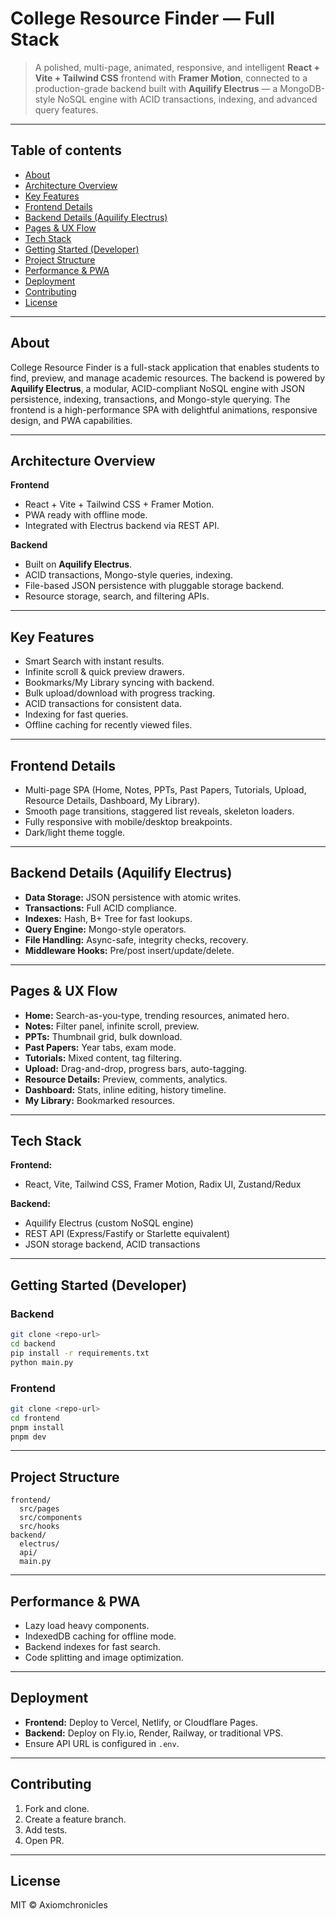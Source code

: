 # College Resource Finder — Full Stack

> A polished, multi-page, animated, responsive, and intelligent **React + Vite + Tailwind CSS** frontend with **Framer Motion**, connected to a production-grade backend built with **Aquilify Electrus** — a MongoDB-style NoSQL engine with ACID transactions, indexing, and advanced query features.

---

## Table of contents

* [About](#about)
* [Architecture Overview](#architecture-overview)
* [Key Features](#key-features)
* [Frontend Details](#frontend-details)
* [Backend Details (Aquilify Electrus)](#backend-details-aquilify-electrus)
* [Pages & UX Flow](#pages--ux-flow)
* [Tech Stack](#tech-stack)
* [Getting Started (Developer)](#getting-started-developer)
* [Project Structure](#project-structure)
* [Performance & PWA](#performance--pwa)
* [Deployment](#deployment)
* [Contributing](#contributing)
* [License](#license)

---

## About

College Resource Finder is a full-stack application that enables students to find, preview, and manage academic resources. The backend is powered by **Aquilify Electrus**, a modular, ACID-compliant NoSQL engine with JSON persistence, indexing, transactions, and Mongo-style querying. The frontend is a high-performance SPA with delightful animations, responsive design, and PWA capabilities.

---

## Architecture Overview

**Frontend**

* React + Vite + Tailwind CSS + Framer Motion.
* PWA ready with offline mode.
* Integrated with Electrus backend via REST API.

**Backend**

* Built on **Aquilify Electrus**.
* ACID transactions, Mongo-style queries, indexing.
* File-based JSON persistence with pluggable storage backend.
* Resource storage, search, and filtering APIs.

---

## Key Features

* Smart Search with instant results.
* Infinite scroll & quick preview drawers.
* Bookmarks/My Library syncing with backend.
* Bulk upload/download with progress tracking.
* ACID transactions for consistent data.
* Indexing for fast queries.
* Offline caching for recently viewed files.

---

## Frontend Details

* Multi-page SPA (Home, Notes, PPTs, Past Papers, Tutorials, Upload, Resource Details, Dashboard, My Library).
* Smooth page transitions, staggered list reveals, skeleton loaders.
* Fully responsive with mobile/desktop breakpoints.
* Dark/light theme toggle.

---

## Backend Details (Aquilify Electrus)

* **Data Storage:** JSON persistence with atomic writes.
* **Transactions:** Full ACID compliance.
* **Indexes:** Hash, B+ Tree for fast lookups.
* **Query Engine:** Mongo-style operators.
* **File Handling:** Async-safe, integrity checks, recovery.
* **Middleware Hooks:** Pre/post insert/update/delete.

---

## Pages & UX Flow

* **Home:** Search-as-you-type, trending resources, animated hero.
* **Notes:** Filter panel, infinite scroll, preview.
* **PPTs:** Thumbnail grid, bulk download.
* **Past Papers:** Year tabs, exam mode.
* **Tutorials:** Mixed content, tag filtering.
* **Upload:** Drag-and-drop, progress bars, auto-tagging.
* **Resource Details:** Preview, comments, analytics.
* **Dashboard:** Stats, inline editing, history timeline.
* **My Library:** Bookmarked resources.

---

## Tech Stack

**Frontend:**

* React, Vite, Tailwind CSS, Framer Motion, Radix UI, Zustand/Redux

**Backend:**

* Aquilify Electrus (custom NoSQL engine)
* REST API (Express/Fastify or Starlette equivalent)
* JSON storage backend, ACID transactions

---

## Getting Started (Developer)

### Backend

```bash
git clone <repo-url>
cd backend
pip install -r requirements.txt
python main.py
```

### Frontend

```bash
git clone <repo-url>
cd frontend
pnpm install
pnpm dev
```

---

## Project Structure

```
frontend/
  src/pages
  src/components
  src/hooks
backend/
  electrus/
  api/
  main.py
```

---

## Performance & PWA

* Lazy load heavy components.
* IndexedDB caching for offline mode.
* Backend indexes for fast search.
* Code splitting and image optimization.

---

## Deployment

* **Frontend:** Deploy to Vercel, Netlify, or Cloudflare Pages.
* **Backend:** Deploy on Fly.io, Render, Railway, or traditional VPS.
* Ensure API URL is configured in `.env`.

---

## Contributing

1. Fork and clone.
2. Create a feature branch.
3. Add tests.
4. Open PR.

---

## License

MIT © Axiomchronicles
